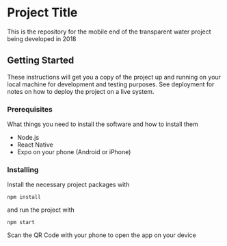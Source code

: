 # Project Title

This is the repository for the mobile end of the transparent water project being developed in 2018

## Getting Started

These instructions will get you a copy of the project up and running on your local machine for development and testing purposes. See deployment for notes on how to deploy the project on a live system.

### Prerequisites

What things you need to install the software and how to install them

- Node.js
- React Native
- Expo on your phone (Android or iPhone)

### Installing

Install the necessary project packages with

```
npm install
```

and run the project with

```
npm start
```

Scan the QR Code with your phone to open the app on your device




